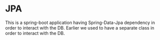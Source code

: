 # JPA
This is a spring-boot application having Spring-Data-Jpa dependency in order to interact with the DB. 
Earlier we used to have a separate class in order to interact with the DB.
